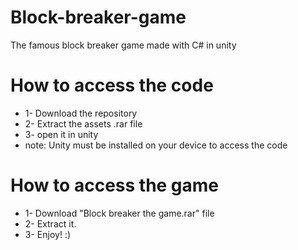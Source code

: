 # Block-breaker-game
The famous block breaker game made with C# in unity

# How to access the code
- 1- Download the repository
- 2- Extract the assets .rar file
- 3- open it in unity
- note: Unity must be installed on your device to access the code

# How to access the game
- 1- Download "Block breaker the game.rar" file
- 2- Extract it.
- 3- Enjoy! :)
